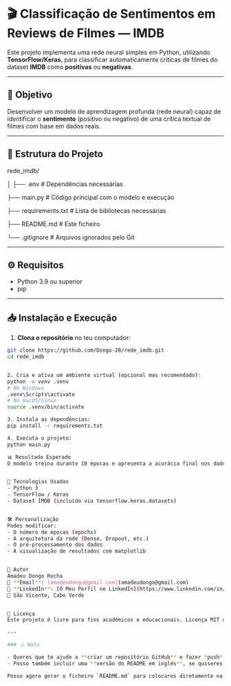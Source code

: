 # 🎬 Classificação de Sentimentos em Reviews de Filmes — IMDB

Este projeto implementa uma rede neural simples em Python, utilizando **TensorFlow/Keras**, para classificar automaticamente críticas de filmes do dataset **IMDB** como **positivas** ou **negativas**.

---

## 📌 Objetivo

Desenvolver um modelo de aprendizagem profunda (rede neural) capaz de identificar o **sentimento** (positivo ou negativo) de uma crítica textual de filmes com base em dados reais.

---

## 📂 Estrutura do Projeto

rede_imdb/

│
├── .env # Dependências necessárias

├── main.py # Código principal com o modelo e execução

├── requirements.txt # Lista de bibliotecas necessárias

├── README.md # Este ficheiro

└── .gitignore # Arquivos ignorados pelo Git


---

## ⚙️ Requisitos

- Python 3.9 ou superior
- pip

---

## 📥 Instalação e Execução

1. **Clona o repositório** no teu computador:

```bash
git clone https://github.com/Dongo-28/rede_imdb.git
cd rede_imdb


2. Cria e ativa um ambiente virtual (opcional mas recomendado):
python -m venv .venv
# No Windows
.venv\Scripts\activate
# No macOS/Linux
source .venv/bin/activate

3. Instala as dependências:
pip install -r requirements.txt

4. Executa o projeto:
python main.py

📊 Resultado Esperado
O modelo treina durante 10 épocas e apresenta a acurácia final nos dados de teste (ex: Acurácia nos dados de teste: 0.8675).


🧠 Tecnologias Usadas
- Python 3
- TensorFlow / Keras
- Dataset IMDB (incluído via tensorflow.keras.datasets)


🛠️ Personalização
Podes modificar:
- O número de épocas (epochs)
- A arquitetura da rede (Dense, Dropout, etc.)
- O pré-processamento dos dados
- A visualização de resultados com matplotlib


🤝 Autor
Amadeu Dongo Rocha
📧 **Email**: [amadeudongo@gmail.com](amadeudongo@gmail.com)
🔗 **LinkedIn**: [O Meu Perfil no LinkedIn](https://www.linkedin.com/in/amadeu-dongo-rocha-828aab2b2/?utm_source=share&utm_campaign=share_via&utm_content=profile&utm_medium=android_app)
📍 São Vicente, Cabo Verde


📝 Licença
Este projeto é livre para fins académicos e educacionais. Licença MIT ou outra à tua escolha.

---

### ⚠️ Nota

- Queres que te ajude a **criar um repositório GitHub** e fazer *push* do projeto?
- Posso também incluir uma **versão do README em inglês**, se quiseres tornar o projeto mais internacional.

Posso agora gerar o ficheiro `README.md` para colocares diretamente na pasta. Confirmas?